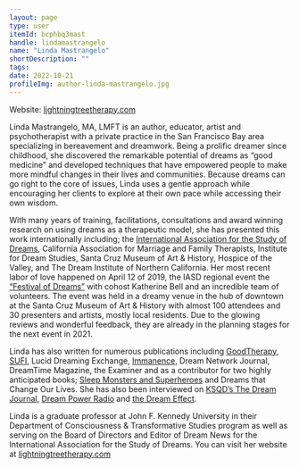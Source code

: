 ```yaml
---
layout: page
type: user
itemId: bcphbq3mast
handle: lindamastrangelo
name: "Linda Mastrangelo"
shortDescription: ""
tags:
date: 2022-10-21
profileImg: author-linda-mastrangelo.jpg
---
```


Website: [lightningtreetherapy.com](https://lightningtreetherapy.com/)

Linda Mastrangelo, MA, LMFT is an author, educator, artist and psychotherapist with a private practice in the San Francisco Bay area specializing in bereavement and dreamwork. Being a prolific dreamer since childhood, she discovered the remarkable potential of dreams as “good medicine” and developed techniques that have empowered people to make more mindful changes in their lives and communities. Because dreams can go right to the core of issues, Linda uses a gentle approach while encouraging her clients to explore at their own pace while accessing their own wisdom.

With many years of training, facilitations, consultations and award winning research on using dreams as a therapeutic model, she has presented this work internationally including; the [International Association for the Study of Dreams](https://www.asdreams.org/), California Association for Marriage and Family Therapists, Institute for Dream Studies, Santa Cruz Museum of Art & History, Hospice of the Valley, and The Dream Institute of Northern California. Her most recent labor of love happened on April 12 of 2019, the IASD regional event the [“Festival of Dreams”](https://festivalofdreams.net/) with cohost Katherine Bell and an incredible team of volunteers. The event was held in a dreamy venue in the hub of downtown at the Santa Cruz Museum of Art & History with almost 100 attendees and 30 presenters and artists, mostly local residents. Due to the glowing reviews and wonderful feedback, they are already in the planning stages for the next event in 2021.

Linda has also written for numerous publications including [GoodTherapy](https://www.goodtherapy.org/therapists/profile/linda-mastrangelo-20160129), [SUFI](https://www.sufijournal.org/archives-97-summer-issue/), Lucid Dreaming Exchange, [Immanence](http://www.immanencejournal.com/wp-content/uploads/2016/10/Fall-2016-Immanence-Journal-desktop-double-spread.pdf), Dream Network Journal, DreamTime Magazine, the Examiner and as a contributor for two highly anticipated books; [Sleep Monsters and Superheroes](https://products.abc-clio.com/abc-cliocorporate/product.aspx?pc=A4996C) and Dreams that Change Our Lives. She has also been interviewed on [KSQD’s The Dream Journal](https://ksqd.org/bereavement-and-visitation-dreams-with-linda-mastrangelo/), [Dream Power Radio](https://podcasts.apple.com/us/podcast/linda-mastrangelo-using-dreams-to-work-through-grief/id1441339304?i=1000436057947) and [the Dream Effect](http://www.facebook.com/DreamSynergy).

Linda is a graduate professor at John F. Kennedy University in their Department of Consciousness & Transformative Studies program as well as serving on the Board of Directors and Editor of Dream News for the International Association for the Study of Dreams. You can visit her website at [lightningtreetherapy.com](http://lightningtreetherapy.com/)
